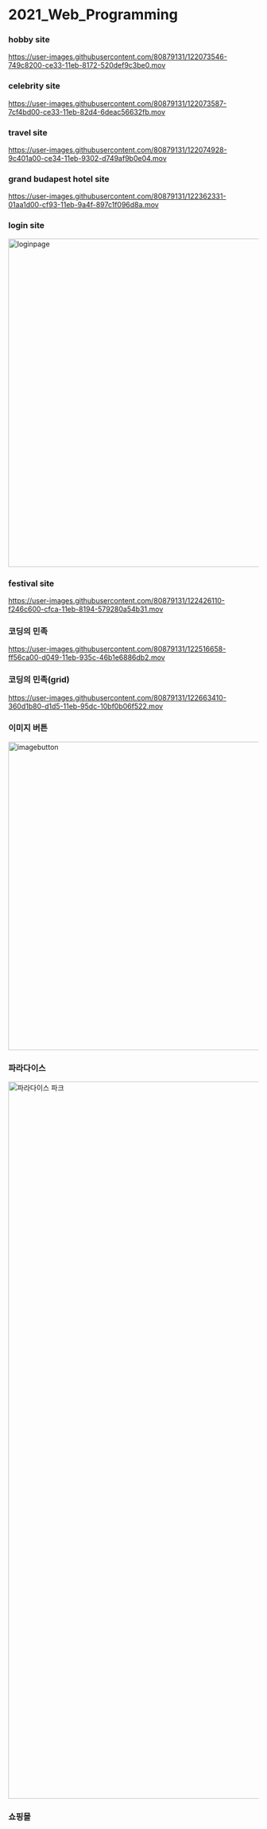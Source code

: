# 2021_Web_Programming

### hobby site
https://user-images.githubusercontent.com/80879131/122073546-749c8200-ce33-11eb-8172-520def9c3be0.mov

### celebrity site
https://user-images.githubusercontent.com/80879131/122073587-7cf4bd00-ce33-11eb-82d4-6deac56632fb.mov

### travel site
https://user-images.githubusercontent.com/80879131/122074928-9c401a00-ce34-11eb-9302-d749af9b0e04.mov

### grand budapest hotel site
https://user-images.githubusercontent.com/80879131/122362331-01aa1d00-cf93-11eb-9a4f-897c1f096d8a.mov


### login site
<img width="659" alt="loginpage" src="https://user-images.githubusercontent.com/80879131/122419019-988fcd00-cfc5-11eb-8b62-768ee9d00765.png">


### festival site
https://user-images.githubusercontent.com/80879131/122426110-f246c600-cfca-11eb-8194-579280a54b31.mov


### 코딩의 민족
https://user-images.githubusercontent.com/80879131/122516658-ff56ca00-d049-11eb-935c-46b1e6886db2.mov


### 코딩의 민족(grid)
https://user-images.githubusercontent.com/80879131/122663410-360d1b80-d1d5-11eb-95dc-10bf0b06f522.mov


### 이미지 버튼
<img width="619" alt="imagebutton" src="https://user-images.githubusercontent.com/80879131/122663404-30afd100-d1d5-11eb-947c-913da65cee4c.png">


### 파라다이스 
<img width="1440" alt="파라다이스 파크" src="https://user-images.githubusercontent.com/80879131/122663408-33122b00-d1d5-11eb-9c63-c93571527152.png">


### 쇼핑몰


